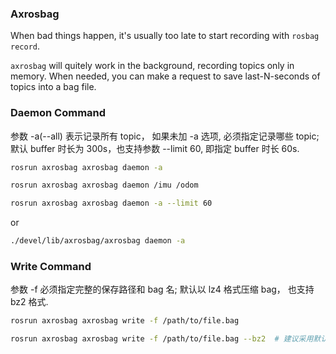 ### Axrosbag

When bad things happen, it's usually too late to start recording with `rosbag record`.

`axrosbag` will quitely work in the background, recording topics only in memory.
When needed, you can make a request to save last-N-seconds of topics into a bag file.

### Daemon Command

参数 -a(--all) 表示记录所有 topic， 如果未加 -a 选项, 必须指定记录哪些 topic; 默认 buffer 时长为 300s，也支持参数 --limit 60, 即指定 buffer 时长 60s.

```bash
rosrun axrosbag axrosbag daemon -a

rosrun axrosbag axrosbag daemon /imu /odom

rosrun axrosbag axrosbag daemon -a --limit 60
```

or

```bash
./devel/lib/axrosbag/axrosbag daemon -a
```

### Write Command

参数 -f 必须指定完整的保存路径和 bag 名; 默认以 lz4 格式压缩 bag， 也支持 bz2 格式.

```bash
rosrun axrosbag axrosbag write -f /path/to/file.bag

rosrun axrosbag axrosbag write -f /path/to/file.bag --bz2  # 建议采用默认的lz4格式，写文件速度更快
```

